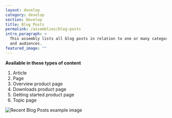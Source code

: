 ```yaml
---
layout: develop
category: develop
section: Develop
title: Blog Posts
permalink: /assemblies/blog-posts
intro_paragraph: >
  This assembly lists all blog posts in relation to one or many category filters
  and audiences.
featured_image: ""
---
```

**Available in these types of content**

1. Article
2. Page
3. Overview product page
4. Downloads product page
5. Getting started product page
6. Topic page

![Recent Blog Posts example image](/design-manual/assets/uploads/blog_posts-example.png)
